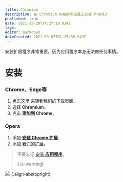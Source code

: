 ```yaml
---
title: Chromium
description: 在 Chromium 内核的浏览器上安装 PreMiD
published: true
date: 2021-12-20T14:27:18.034Z
tags:
editor: markdown
dateCreated: 2021-09-07T01:25:35.049Z
---
```


安装扩展程序非常重要，因为应用程序本身无法做任何事情。

# 安装
### Chrome、Edge等
1. [点击这里](https://premid.app/downloads) 来转到我们的下载页面。
2. 选择 **Chromium**。
3. 点击 **添加到 Chrome**。

### Opera
1. 添加 **[安装 Chrome 扩展](https://addons.opera.com/en/extensions/details/install-chrome-extensions/)**.
2. 添加 [我们的扩展](https://premid.app/downloads)。

> 不要忘记 [安装 **应用程序**](/install)。 
> 
> {.is-warning}

![](https://img.icons8.com/color/2x/chrome.png) {.align-abstopright}
